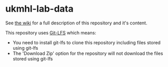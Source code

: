 # ukmhl-lab-data
See [the wiki](https://github.com/jisc-content/ukmhl-lab-data/wiki/UK-Medical-Heritage-Library-Live-Lab) for a full description of this repository and it's content.

This repository uses [Git-LFS](https://git-lfs.github.com) which means:
* You need to install git-lfs to clone this repository including files stored using git-lfs
* The 'Download Zip' option for the repository will not download the files stored using git-lfs
